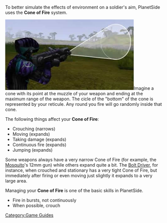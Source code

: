 To better simulate the effects of environment on a soldier's aim,
PlanetSide uses the **Cone of Fire** system.

![](../images/Coneoffire.jpg "fig:Coneoffire.jpg")Imagine a cone with its point at
the muzzle of your weapon and ending at the maximum range of the weapon.
The cicle of the "bottom" of the cone is represented by your reticule.
Any round you fire will go randomly inside that cone.

The following things affect your **Cone of Fire**:

- Crouching (narrows)
- Moving (expands)
- Taking damage (expands)
- Continuous fire (expands)
- Jumping (expands)

Some weapons always have a very narrow Cone of Fire (for example, the
[Mosquito](../vehicles/Mosquito.md)'s 12mm gun) while others expand quite a
bit. The [Bolt Driver](../weapons/Bolt_Driver.md), for instance, when
crouched and stationary has a very tight Cone of Fire, but immediately
after firing or even moving just slightly it expands to a very large
area.

Managing your **Cone of Fire** is one of the basic skills in PlanetSide.

- Fire in bursts, not continuously
- When possible, crouch

[Category:Game Guides](Category:Game_Guides.md)
